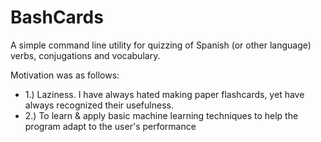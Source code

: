 BashCards
=========

A simple command line utility for quizzing of Spanish (or other language) verbs, conjugations and vocabulary. 

Motivation was as follows:

* 1.) Laziness. I have always hated making paper flashcards, yet have always recognized their usefulness.
* 2.) To learn  & apply basic machine learning techniques to help the program adapt to the user's performance
